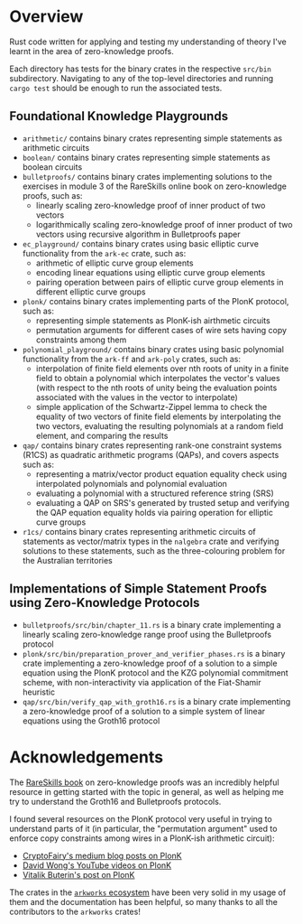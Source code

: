 # Overview

Rust code written for applying and testing my understanding of theory I've learnt in the area
of zero-knowledge proofs.

Each directory has tests for the binary crates in the respective `src/bin` subdirectory.
Navigating to any of the top-level directories and running `cargo test` should be enough to run
the associated tests.

## Foundational Knowledge Playgrounds

- `arithmetic/` contains binary crates representing simple statements as arithmetic circuits
- `boolean/` contains binary crates representing simple statements as boolean circuits
- `bulletproofs/` contains binary crates implementing solutions to the exercises in module 3 of
  the RareSkills online book on zero-knowledge proofs, such as:
    - linearly scaling zero-knowledge proof of inner product of two vectors
    - logarithmically scaling zero-knowledge proof of inner product of two vectors using
    recursive algorithm in Bulletproofs paper
- `ec_playground/` contains binary crates using basic elliptic curve functionality from the
`ark-ec` crate, such as:
    - arithmetic of elliptic curve group elements
    - encoding linear equations using elliptic curve group elements
    - pairing operation between pairs of elliptic curve group elements in different elliptic
    curve groups
- `plonk/` contains binary crates implementing parts of the PlonK protocol, such as:
    - representing simple statements as PlonK-ish airthmetic circuits
    - permutation arguments for different cases of wire sets having copy constraints among them
- `polynomial_playground/` contains binary crates using basic polynomial functionality from the
  `ark-ff` and `ark-poly` crates, such as:
    - interpolation of finite field elements over nth roots of unity in a finite field to
    obtain a polynomial which interpolates the vector's values (with respect to the nth roots
    of unity being the evaluation points associated with the values in the vector to
    interpolate)
    - simple application of the Schwartz-Zippel lemma to check the equality of two vectors of
    finite field elements by interpolating the two vectors, evaluating the resulting
    polynomials at a random field element, and comparing the results
- `qap/` contains binary crates representing rank-one constraint systems (R1CS) as quadratic
arithmetic programs (QAPs), and covers aspects such as:
    - representing a matrix/vector product equation equality check using interpolated
    polynomials and polynomial evaluation
    - evaluating a polynomial with a structured reference string (SRS)
    - evaluating a QAP on SRS's generated by trusted setup and verifying the QAP equation
    equality holds via pairing operation for elliptic curve groups
- `r1cs/` contains binary crates representing arithmetic circuits of statements as
vector/matrix types in the `nalgebra` crate and verifying solutions to these statements, such
as the three-colouring problem for the Australian territories

## Implementations of Simple Statement Proofs using Zero-Knowledge Protocols

- `bulletproofs/src/bin/chapter_11.rs` is a binary crate implementing a linearly scaling
zero-knowledge range proof using the Bulletproofs protocol
- `plonk/src/bin/preparation_prover_and_verifier_phases.rs` is a binary crate implementing a
zero-knowledge proof of a solution to a simple equation using the PlonK protocol and the KZG
polynomial commitment scheme, with non-interactivity via application of the Fiat-Shamir
heuristic
- `qap/src/bin/verify_qap_with_groth16.rs` is a binary crate implementing a zero-knowledge
proof of a solution to a simple system of linear equations using the Groth16 protocol

# Acknowledgements

The [RareSkills book](https://www.rareskills.io/zk-book) on zero-knowledge proofs was an
incredibly helpful resource in getting started with the topic in general, as well as helping me
try to understand the Groth16 and Bulletproofs protocols.

I found several resources on the PlonK protocol very useful in trying to understand parts of
it (in particular, the "permutation argument" used to enforce copy constraints among wires in a
PlonK-ish arithmetic circuit):
- [CryptoFairy's medium blog posts on
PlonK](https://medium.com/coinmonks/under-the-hood-of-zksnarks-plonk-protocol-part-1-34bc406d8303)
- [David Wong's YouTube videos on
PlonK](https://www.youtube.com/playlist?list=PLBJMt6zV1c7Gh9Utg-Vng2V6EYVidTFCC)
- [Vitalik Buterin's post on PlonK](https://vitalik.eth.limo/general/2019/09/22/plonk.html)

The crates in the [`arkworks` ecosystem](https://github.com/arkworks-rs) have been very solid
in my usage of them and the documentation has been helpful, so many thanks to all the
contributors to the `arkworks` crates!
